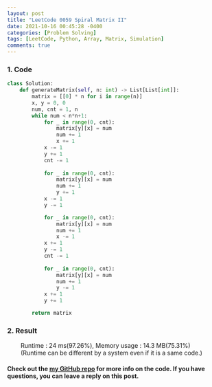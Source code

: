 ```yaml
---
layout: post
title: "LeetCode 0059 Spiral Matrix II"
date: 2021-10-16 00:45:28 -0400
categories: [Problem Solving]
tags: [LeetCode, Python, Array, Matrix, Simulation]
comments: true
---
```


### 1. Code
```python
class Solution:
    def generateMatrix(self, n: int) -> List[List[int]]:
        matrix = [[0] * n for i in range(n)]
        x, y = 0, 0
        num, cnt = 1, n
        while num < n*n+1:
            for _ in range(0, cnt):
                matrix[y][x] = num
                num += 1
                x += 1
            x -= 1
            y += 1
            cnt -= 1
        
            for _ in range(0, cnt):
                matrix[y][x] = num
                num += 1
                y += 1
            x -= 1
            y -= 1

            for _ in range(0, cnt):
                matrix[y][x] = num
                num += 1
                x -= 1
            x += 1
            y -= 1
            cnt -= 1
           
            for _ in range(0, cnt):
                matrix[y][x] = num
                num += 1
                y -= 1
            x += 1
            y += 1

        return matrix
```

### 2. Result
&nbsp;&nbsp;&nbsp;&nbsp;&nbsp;&nbsp;&nbsp;&nbsp;Runtime : 24 ms(97.26%), Memory usage : 14.3 MB(75.31%)  
&nbsp;&nbsp;&nbsp;&nbsp;&nbsp;&nbsp;&nbsp;&nbsp;(Runtime can be different by a system even if it is a same code.)

#### Check out the [my GitHub repo][hyuk-gh] for more info on the code. If you have questions, you can leave a reply on this post.
[hyuk-gh]: https://github.com/dlgur1994/StudyAlgorithms
